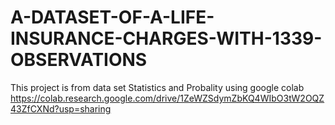 # A-DATASET-OF-A-LIFE-INSURANCE-CHARGES-WITH-1339-OBSERVATIONS
This project is from data set Statistics  and Probality using google colab 
https://colab.research.google.com/drive/1ZeWZSdymZbKQ4WIbO3tW2OQZ43ZfCXNd?usp=sharing


